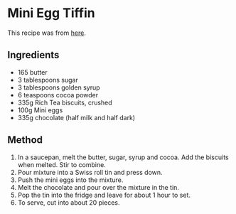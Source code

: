 
# Mini Egg Tiffin # 

This recipe was from [here](http://coffeemuffins.com/easter-mini-egg-chocolate-tiffin-recipe/4025/).

## Ingredients ## 

- 165 butter
- 3 tablespoons sugar
- 3 tablespoons golden syrup
- 6 teaspoons cocoa powder
- 335g Rich Tea biscuits, crushed
- 100g Mini eggs
- 335g chocolate (half milk and half dark)

## Method ## 

1. In a saucepan, melt the butter, sugar, syrup and cocoa. Add the biscuits when melted. Stir to combine.
2. Pour mixture into a Swiss roll tin and press down. 
3. Push the mini eggs into the mixture.
3. Melt the chocolate and pour over the mixture in the tin.
4. Pop the tin into the fridge and leave for about 1 hour to set. 
5. To serve, cut into about 20 pieces.

